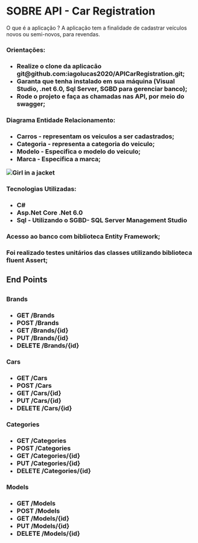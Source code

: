 # SOBRE API - Car Registration

O que é a aplicação ? A aplicação tem a finalidade de cadastrar veículos novos ou semi-novos, para revendas.

<h3>Orientações:<h3>
<ul>
  <li>Realize o clone da aplicacão git@github.com:iagolucas2020/APICarRegistration.git;</li>
  <li>Garanta que tenha instalado em sua máquina (Visual Studio, .net 6.0, Sql Server, SGBD para gerenciar banco);</li>
  <li>Rode o projeto e faça as chamadas nas API, por meio do swagger;</li>
</ul>

<h3>Diagrama Entidade Relacionamento:<h3>
<ul>
  <li>Carros - representam os veiculos a ser cadastrados;</li>
  <li>Categoria - representa a categoria do veiculo;</li>
  <li>Modelo - Especifica o modelo do veiculo;</li>
  <li>Marca - Especifica a marca;</li>
</ul>

<img src="https://i.postimg.cc/D0yYvJ7n/Captura-de-tela-2023-07-12-160018.png" alt="Girl in a jacket">

<h3>Tecnologias Utilizadas:<h3>
<ul>
  <li>C#</li>
  <li>Asp.Net Core .Net 6.0</li>
  <li>Sql - Utilizando o SGBD- SQL Server Management Studio</li>
</ul>
<h3>Acesso ao banco com biblioteca Entity Framework;<h3>
<h3>Foi realizado testes unitários das classes utilizando biblioteca fluent Assert;<h3>

<h2>End Points<h2>
<h3>Brands<h3>
<ul>
  <li>GET    /Brands</li>
  <li>POST   /Brands</li>
  <li>GET    /Brands/{id}</li>
  <li>PUT    /Brands/{id}</li>
  <li>DELETE /Brands/{id}</li>
</ul>
  
<h3>Cars<h3>
<ul>
  <li>GET    /Cars</li>
  <li>POST   /Cars</li>
  <li>GET    /Cars/{id}</li>
  <li>PUT    /Cars/{id}</li>
  <li>DELETE /Cars/{id}</li>
</ul>

<h3>Categories<h3>
<ul>
  <li>GET    /Categories</li>
  <li>POST   /Categories</li>
  <li>GET    /Categories/{id}</li>
  <li>PUT    /Categories/{id}</li>
  <li>DELETE /Categories/{id}</li>
</ul>

<h3>Models<h3>
<ul>
  <li>GET    /Models</li>
  <li>POST   /Models</li>
  <li>GET    /Models/{id}</li>
  <li>PUT    /Models/{id}</li>
  <li>DELETE /Models/{id}</li>
</ul>
